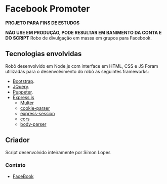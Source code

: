 # Facebook Promoter
**PROJETO PARA FINS DE ESTUDOS**

**NÃO USE EM PRODUÇÃO, PODE RESULTAR EM BANIMENTO DA CONTA E DO SCRIPT**
Robo de divulgação em massa em grupos para Facebook.

## Tecnologias envolvidas
Robô desenvolvido em Node.js com interface em HTML, CSS e JS
Foram utilizadas para o desenvolvimento do robô as seguintes frameworks:
- [Bootstrap](https://getbootstrap.com/).
- [JQuery](https://jquery.com/).
- [Puppeter](https://github.com/puppeteer/puppeteer).
- [Express.js](https://github.com/expressjs/express)
  * [Multer](https://github.com/expressjs/multer)
  * [cookie-parser](https://github.com/expressjs/cookie-parser)
  * [express-session](https://github.com/expressjs/session)
  * [cors](https://github.com/expressjs/cors)
  * [body-parser](https://github.com/expressjs/body-parser)

## Criador
Script desenvolvido inteiramente por Símon Lopes
### Contato
- [FaceBook](https://www.facebook.com/lopes.nom.is)
